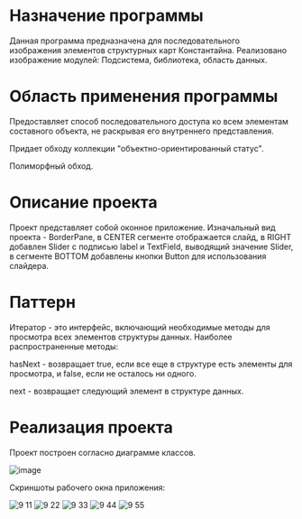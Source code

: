 # Назначение программы

Данная программа предназначена для последовательного изображения элементов структурных карт Константайна. Реализовано изображение модулей: Подсистема, библиотека, область данных.

# Область применения программы

Предоставляет способ последовательного доступа ко всем элементам составного объекта, не раскрывая его внутреннего представления.

Придает обходу коллекции "объектно-ориентированный статус".

Полиморфный обход.

# Описание проекта

Проект представляет собой оконное приложение. Изначальный вид проекта - BorderPane, в CENTER сегменте отображается слайд, в RIGHT добавлен Slider с подписью label и TextField, выводящий значение Slider, в сегменте BOTTOM добавлены кнопки Button для использования слайдера.

# Паттерн

Итератор - это интерфейс, включающий необходимые методы для просмотра всех элементов структуры данных. Наиболее распространенные методы:

hasNext - возвращает true, если все еще в структуре есть элементы для просмотра, и false, если не осталось ни одного.

next - возвращает следующий элемент в структуре данных.

# Реализация проекта
Проект построен согласно диаграмме классов.

![image](https://user-images.githubusercontent.com/80450495/119714677-d2106500-be6b-11eb-9534-edf1761cf1ee.png)

 Скриншоты рабочего окна приложения:

![9 11](https://user-images.githubusercontent.com/80450495/119405005-479ff800-bce9-11eb-9825-520fdc9880f7.jpg)
![9 22](https://user-images.githubusercontent.com/80450495/119405007-479ff800-bce9-11eb-9e75-e740a1956e9b.jpg)
![9 33](https://user-images.githubusercontent.com/80450495/119405008-48388e80-bce9-11eb-939f-8284a8bae13f.jpg)
![9 44](https://user-images.githubusercontent.com/80450495/119405010-48388e80-bce9-11eb-9392-f4b614143f65.jpg)
![9 55](https://user-images.githubusercontent.com/80450495/119405040-55557d80-bce9-11eb-9b19-93a1166306ae.jpg)

